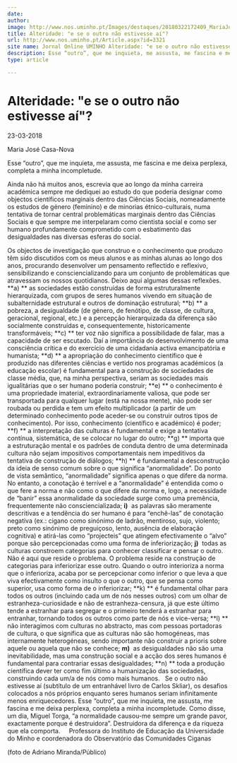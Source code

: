 ```yaml
---
date: 
author: 
image: http://www.nos.uminho.pt/Images/destaques/20180322172409_MariaJosCasaNova.jpg
title: Alteridade: "e se o outro não estivesse aí"?
url: http://www.nos.uminho.pt/Article.aspx?id=3321
site name: Jornal Online UMINHO Alteridade: "e se o outro não estivesse aí"?
description: Esse “outro”, que me inquieta, me assusta, me fascina e me deixa perplexa, completa a minha incompletude.
type: article

---
```

# Alteridade: "e se o outro não estivesse aí"?


23-03-2018

Maria José Casa-Nova

Esse “outro”, que me inquieta, me assusta, me fascina e me deixa perplexa, completa a minha incompletude.

Ainda não há muitos anos, escrevia que ao longo da minha carreira académica sempre me dediquei ao estudo do que poderia designar como objectos científicos marginais dentro das Ciências Sociais, nomeadamente os estudos de género (feminino) e de minorias étnico-culturais, numa tentativa de tornar central problemáticas marginais dentro das Ciências Sociais e que sempre me interpelaram como cientista social e como ser humano profundamente comprometido com o esbatimento das desigualdades nas diversas esferas do social.

Os objectos de investigação que construo e o conhecimento que produzo têm sido discutidos com os meus alunos e as minhas alunas ao longo dos anos, procurando desenvolver um pensamento reflectido e reflexivo, sensibilizando e consciencializando para um conjunto de problemáticas que atravessam os nossos quotidianos. Deixo aqui algumas dessas reflexões.
 
**a) ** as sociedades estão construídas de forma estruturalmente hierarquizada, com grupos de seres humanos vivendo em situação de subalternidade estrutural e outros de dominação estrutural;
**b) ** a pobreza, a desigualdade (de género, de fenótipo, de classe, de cultura, geracional, regional, etc.) e a percepção hierarquizada da diferença são socialmente construídas e, consequentemente, historicamente transformáveis;
**c) ** ter voz não significa a possibilidade de falar, mas a capacidade de ser escutado. Daí a importância do desenvolvimento de uma consciência crítica e do exercício de uma cidadania activa emancipatória e humanista;
**d) ** a apropriação do conhecimento científico que é produzido nas diferentes ciências e vertido nos programas académicos (a educação escolar) é fundamental para a construção de sociedades de classe média, que, na minha perspectiva, seriam as sociedades mais igualitárias que o ser humano poderia construir;
**e) ** o conhecimento é uma propriedade imaterial, extraordinariamente valiosa, que pode ser transportada para qualquer lugar (está na nossa mente), não pode ser roubada ou perdida e tem um efeito multiplicador (a partir de um determinado conhecimento pode aceder-se ou construir outros tipos de conhecimento). Por isso, conhecimento (científico e académico) é poder;
**f) ** a interpretação das culturas é fundamental e exige a tentativa contínua, sistemática, de se colocar no lugar do outro;
**g) ** importa que a estruturação mental e os padrões de conduta dentro de uma determinada cultura não sejam impositivos comportamentais nem impeditivos da tentativa de construção de diálogos;
**h) ** é fundamental a desconstrução da ideia de senso comum sobre o que significa “anormalidade”. Do ponto de vista semântico, “anormalidade” significa apenas o que difere da norma. No entanto, a conotação é terrível e a “anormalidade” é entendida como o que fere a norma e não como o que difere da norma e, logo, a necessidade de “banir” essa anormalidade da sociedade surge como uma premência, frequentemente não consciencializada;
**i)**  as palavras são meramente descritivas e a tendência do ser humano é para “enchê-las” de conotação negativa (ex.: cigano como sinónimo de ladrão, mentiroso, sujo, violento; preto como sinónimo de preguiçoso, lento, ausência de elaboração cognitiva) e atirá-las como “projecteis” que atingem efectivamente o “alvo” porque são percepcionadas como uma forma de inferiorização;
**j)**  todas as culturas constroem categorias para conhecer classificar e pensar o outro. Não é aqui que reside o problema. O problema reside na construção de categorias para inferiorizar esse outro. Quando o outro interioriza a norma que o inferioriza, acaba por se percepcionar como inferior o que leva a que viva efectivamente como insulto o que o outro, que se pensa como superior, usa como forma de o inferiorizar;
**k) ** é fundamental olhar para todos os outros (incluindo cada um de nós nesses outros) com um olhar de estranheza-curiosidade e não de estranheza-censura, já que este último tende a estranhar para segregar e o primeiro tenderá a estranhar para entranhar, tornando todos os outros como parte de nós e vice-versa;
**l) ** não interagimos com culturas no abstracto, mas com pessoas portadoras de cultura, o que significa que as culturas não são homogéneas, mas internamente heterogéneas, sendo importante não construir a prioris sobre aquele ou aquela que não se conhece;
**m)**  as desigualdades não são uma inevitabilidade, mas uma construção social e a acção dos seres humanos é fundamental para contrariar essas desigualdades;
**n) ** toda a produção científica dever ter como fim último a humanização das sociedades, construindo cada um/a de nós como mais humanos.
 
Se o outro não estivesse aí (subtítulo de um entranhável livro de Carlos Skliar), os desafios colocados a nós próprios enquanto seres humanos seriam infinitamente menos enriquecedores. Esse “outro”, que me inquieta, me assusta, me fascina e me deixa perplexa, completa a minha incompletude. Como disse, um dia, Miguel Torga, “a normalidade causou-me sempre um grande pavor, exactamente porque é destruidora”. Destruidora da diferença e da riqueza que ela comporta.
 
 
Professora do Instituto de Educação da Universidade do Minho e coordenadora do Observatório das Comunidades Ciganas

(foto de Adriano Miranda/Público)

